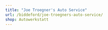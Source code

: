 ```yaml
---
title: "Joe Troegner's Auto Service"
url: /biddeford/joe-troegners-auto-service/
shop: Autowerkstatt
---
```


